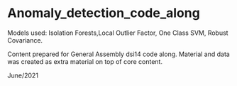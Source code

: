 # Anomaly_detection_code_along

Models used:  Isolation Forests,Local Outlier Factor, One Class SVM, Robust Covariance.  

Content prepared for General Assembly dsi14 code along. Material and data was created as extra material on top of core content.

June/2021
